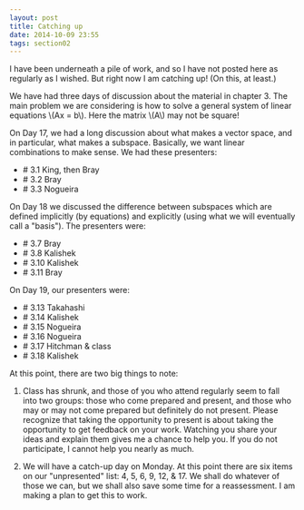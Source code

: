 ```yaml
---
layout: post
title: Catching up
date: 2014-10-09 23:55
tags: section02
---
```


I have been underneath a pile of work, and so I have not posted here
as regularly as I wished. But right now I am catching up! (On this, at least.)

We have had three days of discussion about the material in chapter 3. The main
problem we are considering is how to solve a general system of linear equations
\\(Ax = b\\). Here the matrix \\(A\\) may not be square!

On Day 17, we had a long discussion about what makes a vector space, and in particular,
what makes a subspace. Basically, we want linear combinations to make sense. We had
these presenters:

  * \# 3.1 King, then Bray
  * \# 3.2 Bray
  * \# 3.3 Nogueira

On Day 18 we discussed the difference between subspaces which are defined implicitly
(by equations) and explicitly (using what we will eventually call a "basis"). The
presenters were:

  * \# 3.7 Bray
  * \# 3.8 Kalishek
  * \# 3.10 Kalishek
  * \# 3.11 Bray

On Day 19, our presenters were:

  * \# 3.13 Takahashi
  * \# 3.14 Kalishek
  * \# 3.15 Nogueira
  * \# 3.16 Nogueira
  * \# 3.17 Hitchman &amp; class
  * \# 3.18 Kalishek

At this point, there are two big things to note:

1. Class has shrunk, and those of you who attend regularly seem to fall into two groups:
those who come prepared and present, and those who may or may not come prepared but
definitely do not present. Please recognize that taking the opportunity to present
is about taking the opportunity to get feedback on your work. Watching you share your
ideas and explain them gives me a chance to help you. If you do not participate, I
cannot help you nearly as much.

2. We will have a catch-up day on Monday. At this point there are six items on our
"unpresented" list: 4, 5, 6, 9, 12, &amp; 17. We shall do whatever of those we can, but
we shall also save some time for a reassessment. I am making a plan to get this to work.
